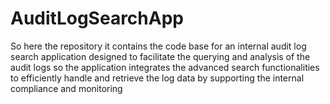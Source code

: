 # AuditLogSearchApp
So here the repository it contains the code base for an internal audit log search application designed to facilitate the querying and analysis of the audit logs so the application integrates the advanced search functionalities to efficiently handle and retrieve the log data by supporting the internal compliance and monitoring
